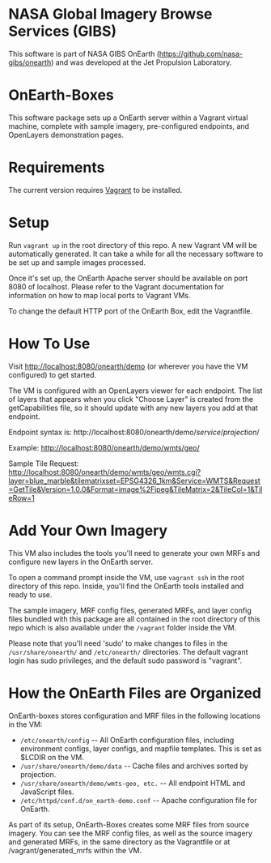 NASA Global Imagery Browse Services (GIBS)
=======

This software is part of NASA GIBS OnEarth (https://github.com/nasa-gibs/onearth) and was developed at the Jet Propulsion Laboratory.

OnEarth-Boxes
================
This software package sets up a OnEarth server within a Vagrant virtual machine, complete with sample imagery, pre-configured endpoints, and OpenLayers demonstration pages.

Requirements
=======
The current version requires [Vagrant](https://www.vagrantup.com/) to be installed.

Setup
======
Run `vagrant up` in the root directory of this repo. A new Vagrant VM will be automatically generated. It can take a while for all the necessary software to be set up and sample images processed.

Once it's set up, the OnEarth Apache server should be available on port 8080 of localhost. Please refer to the Vagrant documentation for information on how to map local ports to Vagrant VMs.

To change the default HTTP port of the OnEarth Box, edit the Vagrantfile.

How To Use
====
Visit [http://localhost:8080/onearth/demo](http://localhost:8080/onearth/demo) (or wherever you have the VM configured) to get started.

The VM is configured with an OpenLayers viewer for each endpoint. The list of layers that appears when you click "Choose Layer" is created from the getCapabilities file, so it should update with any new layers you add at that endpoint.

Endpoint syntax is: http://localhost:8080/onearth/demo/*service*/*projection*/

Example: [http://localhost:8080/onearth/demo/wmts/geo/](http://localhost:8080/onearth/demo/wmts/geo/)

Sample Tile Request: [http://localhost:8080/onearth/demo/wmts/geo/wmts.cgi?layer=blue_marble&tilematrixset=EPSG4326_1km&Service=WMTS&Request=GetTile&Version=1.0.0&Format=image%2Fjpeg&TileMatrix=2&TileCol=1&TileRow=1
](http://localhost:8080/onearth/demo/wmts/geo/wmts.cgi?layer=blue_marble&tilematrixset=EPSG4326_1km&Service=WMTS&Request=GetTile&Version=1.0.0&Format=image%2Fjpeg&TileMatrix=2&TileCol=1&TileRow=1
)

Add Your Own Imagery
=====
This VM also includes the tools you'll need to generate your own MRFs and configure new layers in the OnEarth server.

To open a command prompt inside the VM, use `vagrant ssh` in the root directory of this repo. Inside, you'll find the OnEarth tools installed and ready to use.

The sample imagery, MRF config files, generated MRFs, and layer config files bundled with this package are all contained in the root directory of this repo which is also available under the `/vagrant` folder inside the VM.

Please note that you'll need 'sudo' to make changes to files in the `/usr/share/onearth/` and `/etc/onearth/` directories. The default vagrant login has sudo privileges, and the default sudo password is "vagrant".

How the OnEarth Files are Organized
=====
OnEarth-boxes stores configuration and MRF files in the following locations in the VM:

- `/etc/onearth/config` -- All OnEarth configuration files, including environment configs, layer configs, and mapfile templates. This is set as $LCDIR on the VM.
- `/usr/share/onearth/demo/data` -- Cache files and archives sorted by projection.
- `/usr/share/onearth/demo/wmts-geo, etc.` -- All endpoint HTML and JavaScript files.
-  `/etc/httpd/conf.d/on_earth-demo.conf` -- Apache configuration file for OnEarth.

As part of its setup, OnEarth-Boxes creates some MRF files from source imagery. You can see the MRF config files, as well as the source imagery and generated MRFs, in the same directory as the Vagrantfile or at /vagrant/generated_mrfs within the VM.
